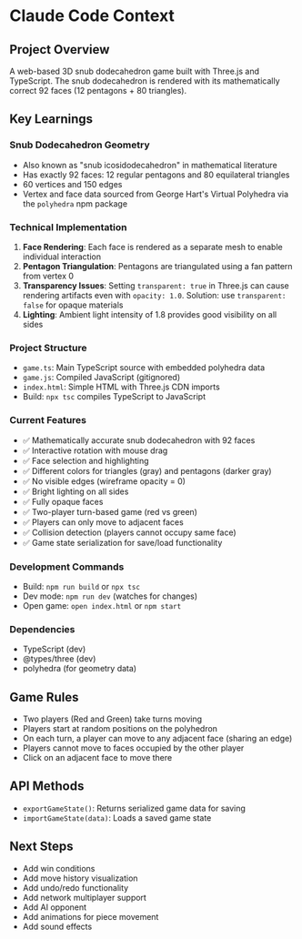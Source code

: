 # Claude Code Context

## Project Overview
A web-based 3D snub dodecahedron game built with Three.js and TypeScript. The snub dodecahedron is rendered with its mathematically correct 92 faces (12 pentagons + 80 triangles).

## Key Learnings

### Snub Dodecahedron Geometry
- Also known as "snub icosidodecahedron" in mathematical literature
- Has exactly 92 faces: 12 regular pentagons and 80 equilateral triangles
- 60 vertices and 150 edges
- Vertex and face data sourced from George Hart's Virtual Polyhedra via the `polyhedra` npm package

### Technical Implementation
1. **Face Rendering**: Each face is rendered as a separate mesh to enable individual interaction
2. **Pentagon Triangulation**: Pentagons are triangulated using a fan pattern from vertex 0
3. **Transparency Issues**: Setting `transparent: true` in Three.js can cause rendering artifacts even with `opacity: 1.0`. Solution: use `transparent: false` for opaque materials
4. **Lighting**: Ambient light intensity of 1.8 provides good visibility on all sides

### Project Structure
- `game.ts`: Main TypeScript source with embedded polyhedra data
- `game.js`: Compiled JavaScript (gitignored)
- `index.html`: Simple HTML with Three.js CDN imports
- Build: `npx tsc` compiles TypeScript to JavaScript

### Current Features
- ✅ Mathematically accurate snub dodecahedron with 92 faces
- ✅ Interactive rotation with mouse drag
- ✅ Face selection and highlighting
- ✅ Different colors for triangles (gray) and pentagons (darker gray)
- ✅ No visible edges (wireframe opacity = 0)
- ✅ Bright lighting on all sides
- ✅ Fully opaque faces
- ✅ Two-player turn-based game (red vs green)
- ✅ Players can only move to adjacent faces
- ✅ Collision detection (players cannot occupy same face)
- ✅ Game state serialization for save/load functionality

### Development Commands
- Build: `npm run build` or `npx tsc`
- Dev mode: `npm run dev` (watches for changes)
- Open game: `open index.html` or `npm start`

### Dependencies
- TypeScript (dev)
- @types/three (dev)
- polyhedra (for geometry data)

## Game Rules
- Two players (Red and Green) take turns moving
- Players start at random positions on the polyhedron
- On each turn, a player can move to any adjacent face (sharing an edge)
- Players cannot move to faces occupied by the other player
- Click on an adjacent face to move there

## API Methods
- `exportGameState()`: Returns serialized game data for saving
- `importGameState(data)`: Loads a saved game state

## Next Steps
- Add win conditions
- Add move history visualization
- Add undo/redo functionality
- Add network multiplayer support
- Add AI opponent
- Add animations for piece movement
- Add sound effects